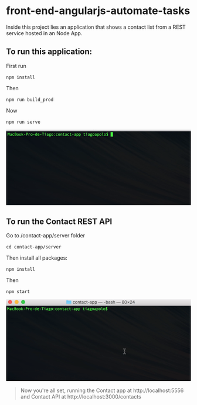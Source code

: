 # front-end-angularjs-automate-tasks


Inside this project lies an application that shows a contact list from a REST service hosted in an Node App.

##  To run this application:

First run
```
npm install
```
Then
```
npm run build_prod
```
Now
```
npm run serve
```
![alt tag](https://raw.githubusercontent.com/tiagoapolo/front-end-angularjs-automate-tasks/master/contact.gif)

##  To run the Contact REST API

Go to /contact-app/server folder
```
cd contact-app/server
```
Then install all packages:
```
npm install
```
Then 
```
npm start
```
![alt tag](https://raw.githubusercontent.com/tiagoapolo/front-end-angularjs-automate-tasks/master/node.gif)

> Now you're all set, running the Contact app at http://localhost:5556 and Contact API at http://localhost:3000/contacts

